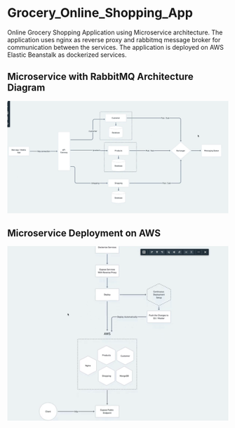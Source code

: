# Grocery_Online_Shopping_App
Online Grocery Shopping Application using Microservice architecture. The application uses nginx as reverse proxy and rabbitmq message broker for communication between the services. The application is deployed on AWS Elastic Beanstalk as dockerized services.

## Microservice with RabbitMQ Architecture Diagram
![Alt text](./microservice_rabbitmq.png?raw=true "Microservice with RabbitMQ Architecture Diagram")

## Microservice Deployment on AWS 
![Alt text](./microservice_deployment.png?raw=true "Microservice Deployment on AWS")
